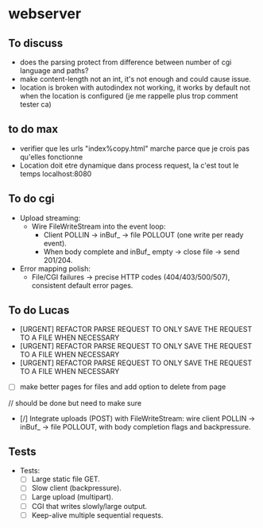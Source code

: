 # webserver

## To discuss
- does the parsing protect from difference between number of cgi language and paths?
- make content-length not an int, it's not enough and could cause issue.
- location is broken with autodindex not working, it works by default not when the location is configured (je me rappelle plus trop comment tester ca)

## to do max
- verifier que les urls "index%copy.html" marche parce que je crois pas qu'elles fonctionne
- Location doit etre dynamique dans process request, la c'est tout le temps localhost:8080

## To do cgi 

* Upload streaming:
	* Wire FileWriteStream into the event loop:
		* Client POLLIN → inBuf_ → file POLLOUT (one write per ready event).
		* When body complete and inBuf_ empty → close file → send 201/204.
* Error mapping polish:
	* File/CGI failures → precise HTTP codes (404/403/500/507), consistent default error pages.

## To do Lucas ## 
- [URGENT]  REFACTOR PARSE REQUEST TO ONLY SAVE THE REQUEST TO A FILE WHEN NECESSARY
- [URGENT]  REFACTOR PARSE REQUEST TO ONLY SAVE THE REQUEST TO A FILE WHEN NECESSARY
- [URGENT]  REFACTOR PARSE REQUEST TO ONLY SAVE THE REQUEST TO A FILE WHEN NECESSARY

- [ ] make better pages for files and add option to delete from page

// should be done but need to make sure
- [/] Integrate uploads (POST) with FileWriteStream: wire client POLLIN → inBuf_ → file POLLOUT, with body completion flags and backpressure. 


## Tests ##
* Tests:
	* [ ] Large static file GET.
	* [ ] Slow client (backpressure).
	* [ ] Large upload (multipart).
	* [ ] CGI that writes slowly/large output.
	* [ ] Keep-alive multiple sequential requests.

